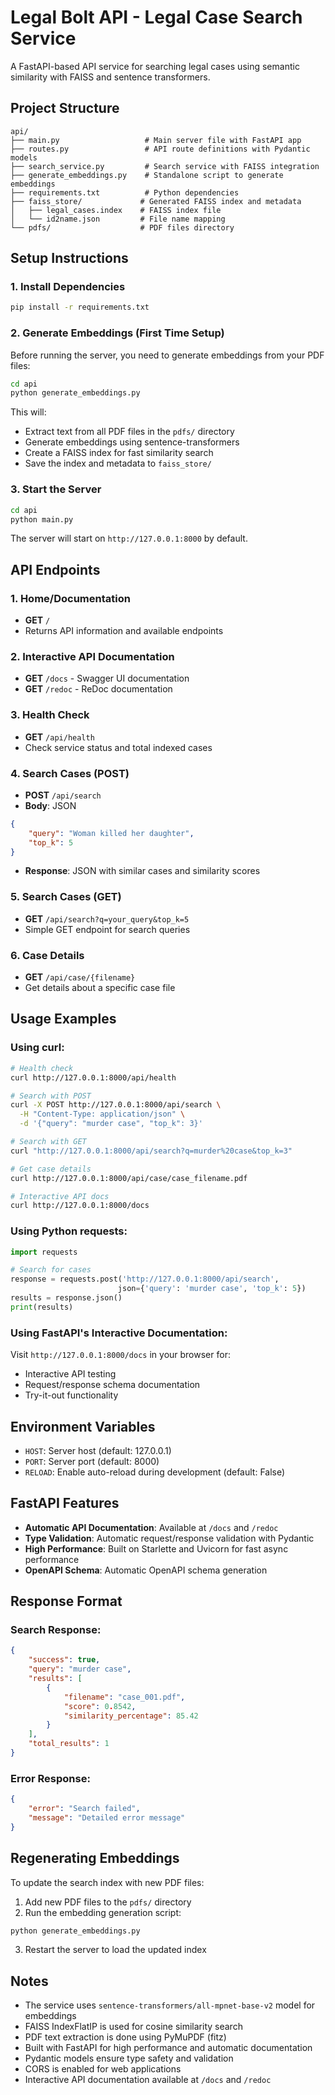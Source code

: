 # Legal Bolt API - Legal Case Search Service

A FastAPI-based API service for searching legal cases using semantic similarity with FAISS and sentence transformers.

## Project Structure

```
api/
├── main.py                   # Main server file with FastAPI app
├── routes.py                 # API route definitions with Pydantic models
├── search_service.py         # Search service with FAISS integration
├── generate_embeddings.py    # Standalone script to generate embeddings
├── requirements.txt          # Python dependencies
├── faiss_store/             # Generated FAISS index and metadata
│   ├── legal_cases.index    # FAISS index file
│   └── id2name.json         # File name mapping
└── pdfs/                    # PDF files directory
```

## Setup Instructions

### 1. Install Dependencies

```bash
pip install -r requirements.txt
```

### 2. Generate Embeddings (First Time Setup)

Before running the server, you need to generate embeddings from your PDF files:

```bash
cd api
python generate_embeddings.py
```

This will:
- Extract text from all PDF files in the `pdfs/` directory
- Generate embeddings using sentence-transformers
- Create a FAISS index for fast similarity search
- Save the index and metadata to `faiss_store/`

### 3. Start the Server

```bash
cd api
python main.py
```

The server will start on `http://127.0.0.1:8000` by default.

## API Endpoints

### 1. Home/Documentation
- **GET** `/`
- Returns API information and available endpoints

### 2. Interactive API Documentation
- **GET** `/docs` - Swagger UI documentation
- **GET** `/redoc` - ReDoc documentation

### 3. Health Check
- **GET** `/api/health`
- Check service status and total indexed cases

### 4. Search Cases (POST)
- **POST** `/api/search`
- **Body**: JSON
```json
{
    "query": "Woman killed her daughter",
    "top_k": 5
}
```
- **Response**: JSON with similar cases and similarity scores

### 5. Search Cases (GET)
- **GET** `/api/search?q=your_query&top_k=5`
- Simple GET endpoint for search queries

### 6. Case Details
- **GET** `/api/case/{filename}`
- Get details about a specific case file

## Usage Examples

### Using curl:

```bash
# Health check
curl http://127.0.0.1:8000/api/health

# Search with POST
curl -X POST http://127.0.0.1:8000/api/search \
  -H "Content-Type: application/json" \
  -d '{"query": "murder case", "top_k": 3}'

# Search with GET
curl "http://127.0.0.1:8000/api/search?q=murder%20case&top_k=3"

# Get case details
curl http://127.0.0.1:8000/api/case/case_filename.pdf

# Interactive API docs
curl http://127.0.0.1:8000/docs
```

### Using Python requests:

```python
import requests

# Search for cases
response = requests.post('http://127.0.0.1:8000/api/search', 
                        json={'query': 'murder case', 'top_k': 5})
results = response.json()
print(results)
```

### Using FastAPI's Interactive Documentation:

Visit `http://127.0.0.1:8000/docs` in your browser for:
- Interactive API testing
- Request/response schema documentation
- Try-it-out functionality

## Environment Variables

- `HOST`: Server host (default: 127.0.0.1)
- `PORT`: Server port (default: 8000)
- `RELOAD`: Enable auto-reload during development (default: False)

## FastAPI Features

- **Automatic API Documentation**: Available at `/docs` and `/redoc`
- **Type Validation**: Automatic request/response validation with Pydantic
- **High Performance**: Built on Starlette and Uvicorn for fast async performance
- **OpenAPI Schema**: Automatic OpenAPI schema generation

## Response Format

### Search Response:
```json
{
    "success": true,
    "query": "murder case",
    "results": [
        {
            "filename": "case_001.pdf",
            "score": 0.8542,
            "similarity_percentage": 85.42
        }
    ],
    "total_results": 1
}
```

### Error Response:
```json
{
    "error": "Search failed",
    "message": "Detailed error message"
}
```

## Regenerating Embeddings

To update the search index with new PDF files:

1. Add new PDF files to the `pdfs/` directory
2. Run the embedding generation script:
```bash
python generate_embeddings.py
```
3. Restart the server to load the updated index

## Notes

- The service uses `sentence-transformers/all-mpnet-base-v2` model for embeddings
- FAISS IndexFlatIP is used for cosine similarity search
- PDF text extraction is done using PyMuPDF (fitz)
- Built with FastAPI for high performance and automatic documentation
- Pydantic models ensure type safety and validation
- CORS is enabled for web applications
- Interactive API documentation available at `/docs` and `/redoc`
